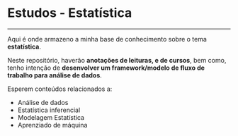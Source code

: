# Estudos - Estatística

---

Aqui é onde armazeno a minha base de conhecimento sobre o tema **estatística**.

Neste repositório, haverão **anotações de leituras, e de cursos**, bem como, tenho intenção de **desenvolver um framework/modelo de fluxo de trabalho para análise de dados**.

Esperem conteúdos relacionados a: 

* Análise de dados
* Estatística inferencial
* Modelagem Estatística
* Aprenziado de máquina
